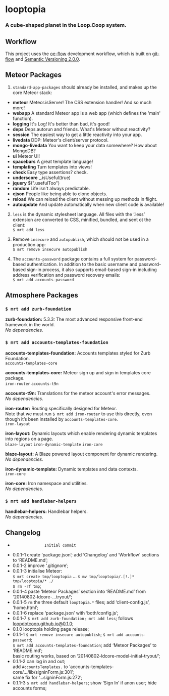 looptopia
=========

### A cube-shaped planet in the Loop.Coop system.




Workflow
--------

This project uses the [oe-flow](https://github.com/loopdotcoop/oe-flow) development workflow, which 
is built on [git-flow](https://github.com/nvie/gitflow/wiki) and 
[Semantic Versioning 2.0.0](http://semver.org/).




Meteor Packages
---------------

1. `standard-app-packages` should already be installed, and makes up the core Meteor stack:
  - __meteor__          Meteor.isServer! The CSS extension handler! And so much more!
  - __webapp__          A standard Meteor app is a web app (which defines the 'main' function).
  - __logging__         It's Log! It's better than bad, it's good!
  - __deps__            Deps.autorun and friends. What's Meteor without reactivity?
  - __session__         The easiest way to get a little reactivity into your app.
  - __livedata__        DDP: Meteor's client/server protocol.
  - __mongo-livedata__  You want to keep your data somewhere? How about MongoDB?
  - __ui__              Meteor UI!
  - __spacebars__       A great template language!
  - __templating__      Turn templates into views!
  - __check__           Easy type assertions? check.
  - __underscore__      _.isUseful(true)
  - __jquery__          $(".usefulToo")
  - __random__          Life isn't always predictable.
  - __ejson__           People like being able to clone objects.
  - __reload__          We can reload the client without messing up methods in flight.
  - __autoupdate__      And update automatically when new client code is available!

2. `less` is the dynamic stylesheet language. All files with the ‘.less’ extension are converted to 
CSS, minified, bundled, and sent ot the client:  
`$ mrt add less`

3. Remove `insecure` and `autopublish`, which should not be used in a production app:  
`$ mrt remove insecure autopublish`

4. The `accounts-password` package contains a full system for password-based authentication. In 
addition to the basic username and password-based sign-in process, it also supports email-based 
sign-in including address verification and password recovery emails:  
`$ mrt add accounts-password`




Atmosphere Packages
-------------------

### `$ mrt add zurb-foundation`  

__zurb-foundation:__ 5.3.3: The most advanced responsive front-end framework in the world.  
_No dependencies._


### `$ mrt add accounts-templates-foundation`  

__accounts-templates-foundation:__ Accounts templates styled for Zurb Foundation.  
`accounts-templates-core`

__accounts-templates-core:__ Meteor sign up and sign in templates core package.  
`iron-router`
`accounts-t9n`  

__accounts-t9n:__ Translations for the meteor account's error messages.  
_No dependencies._

__iron-router:__ Routing specifically designed for Meteor.  
Note that we must run `$ mrt add iron-router` to use this directly, even though it’s been installed by `accounts-templates-core`.  
`iron-layout`

__iron-layout:__ Dynamic layouts which enable rendering dynamic templates into regions on a page.  
`blaze-layout`
`iron-dynamic-template`
`iron-core`

__blaze-layout:__ A Blaze powered layout component for dynamic rendering.  
_No dependencies._

__iron-dynamic-template:__ Dynamic templates and data contexts.  
`iron-core`

__iron-core:__ Iron namespace and utilities.  
_No dependencies._


### `$ mrt add handlebar-helpers`  

__handlebar-helpers:__ Handlebar helpers.  
_No dependencies._




Changelog
---------

+                   Initial commit
+ 0.0.1-1           create ‘package.json’; add ‘Changelog’ and ‘Workflow’ sections to ‘README.md’; 
+ 0.0.1-2           improve ‘.gitignore’; 
+ 0.0.1-3           initialise Meteor:  
                    `$ mrt create tmp/looptopia` … `$ mv tmp/looptopia/.[!.]* tmp/looptopia/* ./`  
                    `$ rm -rf tmp`; 
+ 0.0.1-4           paste ‘Meteor Packages’ section into ‘README.md’ from ‘20140802-ldcore-…tryout/’; 
+ 0.0.1-5           `rm` the three default `looptopia.*` files;  add ‘client-config.js’, ‘home.html’; 
+ 0.0.1-6           replace ‘package.json’ with ‘both/config.js’; 
+ 0.0.1-7           `$ mrt add zurb-foundation; mrt add less`; follows loopdotcoop.github.io@0.1.0; 
+ 0.1.0             looptopia holding page release; 
+ 0.1.1-1           `$ mrt remove insecure autopublish`; `$ mrt add accounts-password`;  
                    `$ mrt add accounts-templates-foundation`; add ‘Meteor Packages’ to ‘README.md’;  
                    basic routing works, based on ‘20140802-ldcore-model-initial-tryout/’; 
+ 0.1.1-2           can log in and out;  
                    add `AccountsTemplates.` to ‘accounts-templates-core/…/lib/signinForm.js:301’;  
                    same fix for ‘…signinForm.js:272’; 
+ 0.1.1-3           `$ mrt add handlebar-helpers`; show ‘Sign In’ if anon user; hide accounts forms;



